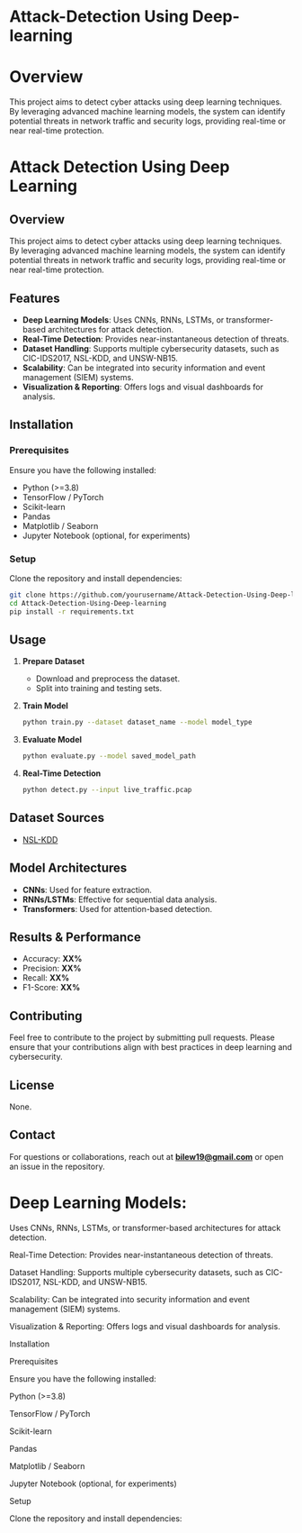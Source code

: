 # Attack-Detection Using Deep-learning 
# Overview
This project aims to detect cyber attacks using deep learning techniques. By leveraging advanced machine learning models, the system can identify potential threats in network traffic and security logs, providing real-time or near real-time protection.
# Attack Detection Using Deep Learning

## Overview
This project aims to detect cyber attacks using deep learning techniques. By leveraging advanced machine learning models, the system can identify potential threats in network traffic and security logs, providing real-time or near real-time protection.

## Features
- **Deep Learning Models**: Uses CNNs, RNNs, LSTMs, or transformer-based architectures for attack detection.
- **Real-Time Detection**: Provides near-instantaneous detection of threats.
- **Dataset Handling**: Supports multiple cybersecurity datasets, such as CIC-IDS2017, NSL-KDD, and UNSW-NB15.
- **Scalability**: Can be integrated into security information and event management (SIEM) systems.
- **Visualization & Reporting**: Offers logs and visual dashboards for analysis.

## Installation
### Prerequisites
Ensure you have the following installed:
- Python (>=3.8)
- TensorFlow / PyTorch
- Scikit-learn
- Pandas
- Matplotlib / Seaborn
- Jupyter Notebook (optional, for experiments)

### Setup
Clone the repository and install dependencies:
```sh
git clone https://github.com/yourusername/Attack-Detection-Using-Deep-learning.git
cd Attack-Detection-Using-Deep-learning
pip install -r requirements.txt
```

## Usage
1. **Prepare Dataset**
   - Download and preprocess the dataset.
   - Split into training and testing sets.

2. **Train Model**
   ```sh
   python train.py --dataset dataset_name --model model_type
   ```

3. **Evaluate Model**
   ```sh
   python evaluate.py --model saved_model_path
   ```

4. **Real-Time Detection**
   ```sh
   python detect.py --input live_traffic.pcap
   ```

## Dataset Sources
- [NSL-KDD](https://www.unb.ca/cic/datasets/nsl.html)
## Model Architectures
- **CNNs**: Used for feature extraction.
- **RNNs/LSTMs**: Effective for sequential data analysis.
- **Transformers**: Used for attention-based detection.

## Results & Performance
- Accuracy: **XX%**
- Precision: **XX%**
- Recall: **XX%**
- F1-Score: **XX%**

## Contributing
Feel free to contribute to the project by submitting pull requests. Please ensure that your contributions align with best practices in deep learning and cybersecurity.

## License
None.

## Contact
For questions or collaborations, reach out at **bilew19@gmail.com** or open an issue in the repository.


# Deep Learning Models:
Uses CNNs, RNNs, LSTMs, or transformer-based architectures for attack detection.

Real-Time Detection: Provides near-instantaneous detection of threats.

Dataset Handling: Supports multiple cybersecurity datasets, such as CIC-IDS2017, NSL-KDD, and UNSW-NB15.

Scalability: Can be integrated into security information and event management (SIEM) systems.

Visualization & Reporting: Offers logs and visual dashboards for analysis.

Installation

Prerequisites

Ensure you have the following installed:

Python (>=3.8)

TensorFlow / PyTorch

Scikit-learn

Pandas

Matplotlib / Seaborn

Jupyter Notebook (optional, for experiments)

Setup

Clone the repository and install dependencies:
